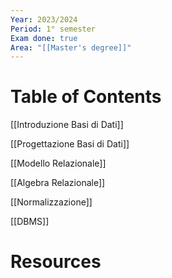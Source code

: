 ```yaml
---
Year: 2023/2024
Period: 1° semester
Exam done: true
Area: "[[Master's degree]]"
---
```

# Table of Contents

[[Introduzione Basi di Dati]]

[[Progettazione Basi di Dati]]

[[Modello Relazionale]]

[[Algebra Relazionale]]

[[Normalizzazione]]

[[DBMS]]
# Resources